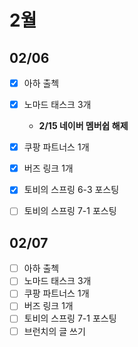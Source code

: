 # 2월

## 02/06

- [x] 아하 출첵 
- [x] 노마드 태스크 3개
  - **2/15 네이버 멤버쉽 해제**
- [x] 쿠팡 파트너스 1개
- [x] 버즈 링크 1개
- [x] 토비의 스프링 6-3 포스팅
- [ ] 토비의 스프링 7-1 포스팅      


## 02/07

- [ ] 아하 출첵 
- [ ] 노마드 태스크 3개
- [ ] 쿠팡 파트너스 1개
- [ ] 버즈 링크 1개
- [ ] 토비의 스프링 7-1 포스팅
- [ ] 브런치의 글 쓰기
